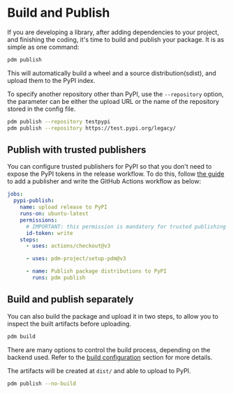 # Build and Publish

If you are developing a library, after adding dependencies to your project, and finishing the coding, it's time to build and publish your package. It is as simple as one command:

```bash
pdm publish
```

This will automatically build a wheel and a source distribution(sdist), and upload them to the PyPI index.

To specify another repository other than PyPI, use the `--repository` option, the parameter can be either the upload URL or the name of the repository stored in the config file.

```bash
pdm publish --repository testpypi
pdm publish --repository https://test.pypi.org/legacy/
```

## Publish with trusted publishers

You can configure trusted publishers for PyPI so that you don't need to expose the PyPI tokens in the release workflow. To do this, follow
[the guide](https://docs.pypi.org/trusted-publishers/adding-a-publisher/) to add a publisher and write the GitHub Actions workflow as below:

```yaml
jobs:
  pypi-publish:
    name: upload release to PyPI
    runs-on: ubuntu-latest
    permissions:
      # IMPORTANT: this permission is mandatory for trusted publishing
      id-token: write
    steps:
      - uses: actions/checkout@v3

      - uses: pdm-project/setup-pdm@v3

      - name: Publish package distributions to PyPI
        runs: pdm publish
```

## Build and publish separately

You can also build the package and upload it in two steps, to allow you to inspect the built artifacts before uploading.

```bash
pdm build
```

There are many options to control the build process, depending on the backend used. Refer to the [build configuration](../reference/build.md) section for more details.

The artifacts will be created at `dist/` and able to upload to PyPI.

```bash
pdm publish --no-build
```
